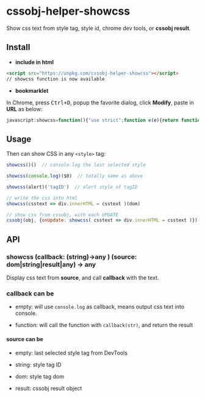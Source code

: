 # cssobj-helper-showcss
Show css text from style tag, style id, chrome dev tools, or **cssobj result**.


## **Install**

- **include in html**

``` html
<script src="https://unpkg.com/cssobj-helper-showcss"></script>
// showcss function is now available
```

- **bookmarklet**

In Chrome, press <kbd>Ctrl+D</kbd>, popup the favorite dialog, click **Modify**, paste in **URL** as below:

``` javascript
javascript:showcss=function(){"use strict";function e(e){return function(t){if("string"==typeof t&&(t=document.getElementById(t)),"object"==typeof t&&t&&t.cssdom&&(t=t.cssdom),(t=t||$0)&&"STYLE"==t.tagName){var s=t.sheet||t.styleSheet;if(s.cssText)return s.cssText;for(var n="",r=s.cssRules||s.rules,c=0,o=r.length;c<o;c++)n+=r[c].cssText+"\n";return e?e(n):console.log(n)}}}return e}();
```

## **Usage**

Then can show CSS in any `<style>` tag:

``` javascript
showcss()()  // console.log the last selected style

showcss(console.log)($0)  // totally same as above

showcss(alert)('tagID')  // alert style of tagID

// write the css into html
showcss(csstext => div.innerHTML = csstext )(dom)

// show css from cssobj, with each UPDATE
cssobj(obj, {onUpdate: showcss( csstext => div.innerHTML = csstext )})

```

## API

### showcss (callback: (string)->any ) (source: dom|string|result|any) -> any

Display css text from **source**, and call **callback** with the text.

### **callback** can be

  - empty: will use `console.log` as callback, means output css text into console.

  - function: will call the function with `callback(str)`, and return the result

#### **source** can be

  - empty: last selected style tag from DevTools

  - string: style tag ID

  - dom: style tag dom

  - result: cssobj result object


